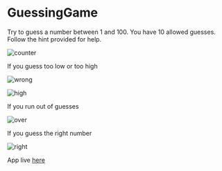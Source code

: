 # GuessingGame

Try to guess a number between 1 and 100. You have 10 allowed guesses. Follow the hint provided for help.

![counter](https://user-images.githubusercontent.com/68308399/181633365-7056c3d0-b712-4f02-a4dd-68bbf3e6f7d9.JPG)

If you guess too low or too high

![wrong](https://user-images.githubusercontent.com/68308399/181633807-0ce331c0-0816-4b4d-95f8-fa15299832a7.JPG)

![high](https://user-images.githubusercontent.com/68308399/181633966-72bdf3fa-fdb4-4f22-9ba0-327f1690f5aa.JPG)

If you run out of guesses

![over](https://user-images.githubusercontent.com/68308399/181634140-620c88ef-d59b-4c88-bfa4-2fb8710e26a5.JPG)

If you guess the right number

![right](https://user-images.githubusercontent.com/68308399/181634372-dc4041fb-982b-4ebb-9002-90294550f489.JPG)


App live <a href=https://andreamgonzalez.github.io/GuessingGame/>here</a>
